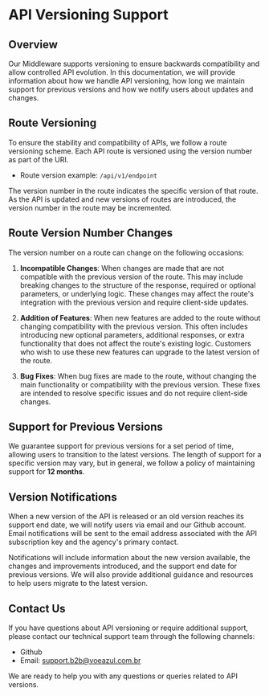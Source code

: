 # API Versioning Support

## Overview
Our Middleware supports versioning to ensure backwards compatibility and allow controlled API evolution. In this documentation, we will provide information about how we handle API versioning, how long we maintain support for previous versions and how we notify users about updates and changes.

## Route Versioning
To ensure the stability and compatibility of APIs, we follow a route versioning scheme. Each API route is versioned using the version number as part of the URI.

- Route version example: `/api/v1/endpoint`

The version number in the route indicates the specific version of that route. As the API is updated and new versions of routes are introduced, the version number in the route may be incremented.

## Route Version Number Changes
The version number on a route can change on the following occasions:

1. **Incompatible Changes**: When changes are made that are not compatible with the previous version of the route. This may include breaking changes to the structure of the response, required or optional parameters, or underlying logic. These changes may affect the route's integration with the previous version and require client-side updates.

2. **Addition of Features**: When new features are added to the route without changing compatibility with the previous version. This often includes introducing new optional parameters, additional responses, or extra functionality that does not affect the route's existing logic. Customers who wish to use these new features can upgrade to the latest version of the route.

3. **Bug Fixes**: When bug fixes are made to the route, without changing the main functionality or compatibility with the previous version. These fixes are intended to resolve specific issues and do not require client-side changes.

## Support for Previous Versions
We guarantee support for previous versions for a set period of time, allowing users to transition to the latest versions. The length of support for a specific version may vary, but in general, we follow a policy of maintaining support for __12 months__.

## Version Notifications
When a new version of the API is released or an old version reaches its support end date, we will notify users via email and our Github account. Email notifications will be sent to the email address associated with the API subscription key and the agency's primary contact.

Notifications will include information about the new version available, the changes and improvements introduced, and the support end date for previous versions. We will also provide additional guidance and resources to help users migrate to the latest version.

## Contact Us
If you have questions about API versioning or require additional support, please contact our technical support team through the following channels:

- Github
- Email: support.b2b@voeazul.com.br

We are ready to help you with any questions or queries related to API versions.
